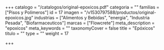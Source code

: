 +++
catalogo = "/catalogos/original-epoxicos.pdf"
categoria = ""
familias = ["Pisos y Polímeros"]
id = 17
imagen = "/v1530797588/productos/original-epoxicos.jpg"
industrias = ["Alimentos y Bebidas", "energia", "Industria Pesada", "Biofarmaceuticos"]
marcas = ["Flowcrete"]
meta_description = "epoxicos"
meta_keywords = ""
taxonomyCover = false
title = "Epóxicos"
titulo = ""
type = ""
weight = 17

+++
